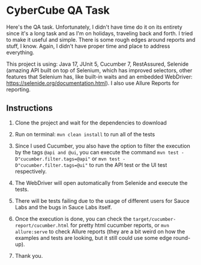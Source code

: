 # CyberCube QA Task
Here's the QA task. Unfortunately, I didn't have time do it on its entirety since it's a long task and as I'm on holidays, traveling back and forth. I tried to make it useful and simple.
There is some rough edges around reports and stuff, I know. Again, I didn't have proper time and place to address everything.

This project is using: Java 17, JUnit 5, Cucumber 7, RestAssured, Selenide (amazing API built on top of Selenium, which has improved selectors, other features that Selenium has, like built-in waits and an embedded WebDriver: https://selenide.org/documentation.html). I also use Allure Reports for reporting.

## Instructions

1. Clone the project and wait for the dependencies to download
2. Run on terminal:
   ```mvn clean install```
   to run all of the tests
4. Since I used Cucumber, you also have the option to filter the execution by the tags ```@api and @ui```, you can execute the command ```mvn test -D"cucumber.filter.tags=@api"``` or ```mvn test -D"cucumber.filter.tags=@ui"``` to run the API test or the UI test respectively.
5. The WebDriver will open automatically from Selenide and execute the tests.
6. There will be tests failing due to the usage of different users for Sauce Labs and the bugs in Sauce Labs itself.
7. Once the execution is done, you can check the ```target/cucumber-report/cucumber.html``` for pretty html cucumber reports, or ```mvn allure:serve``` to check Allure reports (they are a bit weird on how the examples and tests are looking, but it still could use some edge round-up).

8. Thank you.
